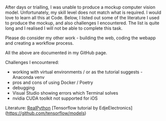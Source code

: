 After days or trialling, I was unable to produce a mockup computer vision model. Unfortunately, my skill level does not match what is required. I would love to learn all this at Code. Below, I listed out some of the literature I used to produce the mockup, and also challenges I encountered. The list is quite long and I realised I will not be able to complete this task.

Please do consider my other work - building the web, coding the webapp and creating a workflow process.

All the above are documented in my GitHub page.


Challenges I encountered:
- working with virtual environments / or as the tutorial suggests - Anaconda venv
- pros and cons of using Docker / Poetry
- debugging
- Visual Studio showing errors which Terminal solves
- nvidia CUDA toolkit not supported for iOS


Literature: [RealPython](https://realpython.com/python-virtual-environments-a-primer/)
[Tensorflow tutorial by EdjeElectronics] (https://github.com/tensorflow/models)
